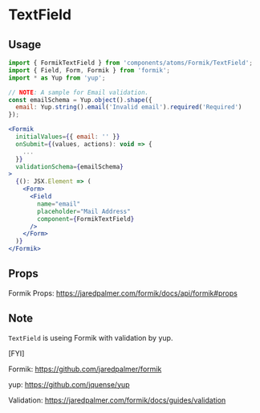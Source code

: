 # TextField

## Usage
```jsx
import { FormikTextField } from 'components/atoms/Formik/TextField';
import { Field, Form, Formik } from 'formik';
import * as Yup from 'yup';

// NOTE: A sample for Email validation.
const emailSchema = Yup.object().shape({
  email: Yup.string().email('Invalid email').required('Required')
});

<Formik
  initialValues={{ email: '' }}
  onSubmit={(values, actions): void => {
    ...
  }}
  validationSchema={emailSchema}
>
  {(): JSX.Element => (
    <Form>
      <Field
        name="email"
        placeholder="Mail Address"
        component={FormikTextField}
      />
    </Form>
  )}
</Formik>
```

## Props

Formik Props: https://jaredpalmer.com/formik/docs/api/formik#props

## Note


`TextField` is useing Formik with validation by yup.

[FYI]

Formik: https://github.com/jaredpalmer/formik

yup: https://github.com/jquense/yup

Validation: https://jaredpalmer.com/formik/docs/guides/validation